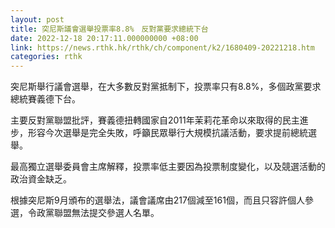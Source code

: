 ```yaml
---
layout: post
title: 突尼斯議會選舉投票率8.8%　反對黨要求總統下台
date: 2022-12-18 20:17:11.000000000 +08:00
link: https://news.rthk.hk/rthk/ch/component/k2/1680409-20221218.htm
categories: rthk
---
```


突尼斯舉行議會選舉，在大多數反對黨抵制下，投票率只有8.8%，多個政黨要求總統賽義德下台。

主要反對黨聯盟批評，賽義德扭轉國家自2011年茉莉花革命以來取得的民主進步，形容今次選舉是完全失敗，呼籲民眾舉行大規模抗議活動，要求提前總統選舉。

最高獨立選舉委員會主席解釋，投票率低主要因為投票制度變化，以及競選活動的政治資金缺乏。

根據突尼斯9月頒布的選舉法，議會議席由217個減至161個，而且只容許個人參選，令政黨聯盟無法提交參選人名單。
